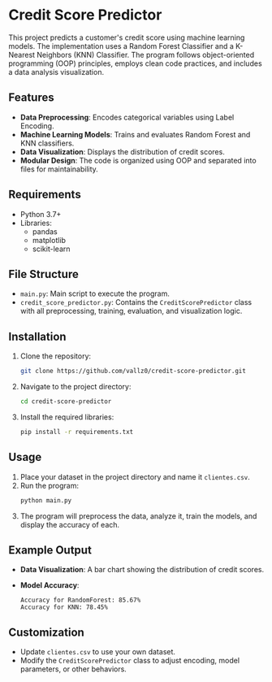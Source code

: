 # Credit Score Predictor

This project predicts a customer's credit score using machine learning models. The implementation uses a Random Forest Classifier and a K-Nearest Neighbors (KNN) Classifier. The program follows object-oriented programming (OOP) principles, employs clean code practices, and includes a data analysis visualization.

## Features

- **Data Preprocessing**: Encodes categorical variables using Label Encoding.
- **Machine Learning Models**: Trains and evaluates Random Forest and KNN classifiers.
- **Data Visualization**: Displays the distribution of credit scores.
- **Modular Design**: The code is organized using OOP and separated into files for maintainability.

## Requirements

- Python 3.7+
- Libraries:
  - pandas
  - matplotlib
  - scikit-learn

## File Structure

- `main.py`: Main script to execute the program.
- `credit_score_predictor.py`: Contains the `CreditScorePredictor` class with all preprocessing, training, evaluation, and visualization logic.

## Installation

1. Clone the repository:
   ```bash
   git clone https://github.com/vallz0/credit-score-predictor.git
   ```
2. Navigate to the project directory:
   ```bash
   cd credit-score-predictor
   ```
3. Install the required libraries:
   ```bash
   pip install -r requirements.txt
   ```

## Usage

1. Place your dataset in the project directory and name it `clientes.csv`.
2. Run the program:
   ```bash
   python main.py
   ```
3. The program will preprocess the data, analyze it, train the models, and display the accuracy of each.

## Example Output

- **Data Visualization**:
  A bar chart showing the distribution of credit scores.

- **Model Accuracy**:
  ```
  Accuracy for RandomForest: 85.67%
  Accuracy for KNN: 78.45%
  ```

## Customization

- Update `clientes.csv` to use your own dataset.
- Modify the `CreditScorePredictor` class to adjust encoding, model parameters, or other behaviors.
